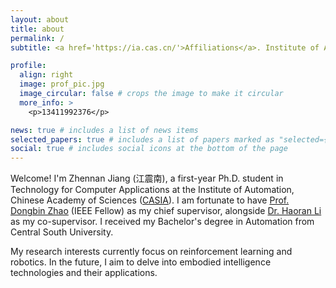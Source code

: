 ```yaml
---
layout: about
title: about
permalink: /
subtitle: <a href='https://ia.cas.cn/'>Affiliations</a>. Institute of Automation, Chinese Academy of Sciences.

profile:
  align: right
  image: prof_pic.jpg
  image_circular: false # crops the image to make it circular
  more_info: >
    <p>13411992376</p>

news: true # includes a list of news items
selected_papers: true # includes a list of papers marked as "selected={true}"
social: true # includes social icons at the bottom of the page
---
```



Welcome! I'm Zhennan Jiang (江震南), a first-year Ph.D. student in Technology for Computer Applications at the Institute of Automation, Chinese Academy of Sciences ([CASIA](https://ia.cas.cn/)). I am fortunate to have [Prof. Dongbin Zhao](https://ia.cas.cn/rcdw/yjy/202404/t20240422_7129930.html) (IEEE Fellow) as my chief supervisor, alongside [Dr. Haoran Li](https://ia.cas.cn/rcdw/fyjy/202404/t20240422_7129926.html) as my co-supervisor. I received my Bachelor's degree in Automation from Central South University.

My research interests currently focus on reinforcement learning and robotics. In the future, I aim to delve into embodied intelligence technologies and their applications.
